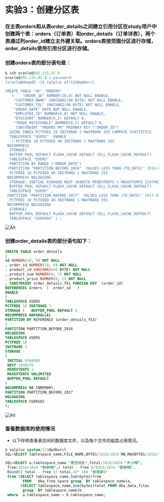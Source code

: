 # 实验3：创建分区表

### 在主表orders和从表order_details之间建立引用分区在study用户中创建两个表：orders（订单表）和order_details（订单详表），两个表通过列order_id建立主外键关联。orders表按范围分区进行存储，order_details使用引用分区进行存储。
### 创建orders表的部分语句是：
```sql
$ ssh oracle@202.115.82.8
oracle@202.115.82.8's password:
[oracle@deep02 ~]$ sqlplus qf/123@qdborcl

CREATE TABLE "QF"."ORDERS" 
   (	"ORDER_ID" NUMBER(10,0) NOT NULL ENABLE, 
	"CUSTOMER_NAME" VARCHAR2(40 BYTE) NOT NULL ENABLE, 
	"CUSTOMER_TEL" VARCHAR2(40 BYTE) NOT NULL ENABLE, 
	"ORDER_DATE" DATE NOT NULL ENABLE, 
	"EMPLOYEE_ID" NUMBER(6,0) NOT NULL ENABLE, 
	"DISCOUNT" NUMBER(8,2) DEFAULT 0, 
	"TRADE_RECEIVABLE" NUMBER(8,2) DEFAULT 0, 
	 CONSTRAINT "ORDERS_PK" PRIMARY KEY ("ORDER_ID")
  USING INDEX PCTFREE 10 INITRANS 2 MAXTRANS 255 COMPUTE STATISTICS 
  TABLESPACE "USERS"  ENABLE
   ) PCTFREE 10 PCTUSED 40 INITRANS 1 MAXTRANS 255 
 NOCOMPRESS 
  STORAGE(
  BUFFER_POOL DEFAULT FLASH_CACHE DEFAULT CELL_FLASH_CACHE DEFAULT)
  TABLESPACE "USERS" 
  PARTITION BY RANGE ("ORDER_DATE") 
 (PARTITION "PARTITION_BEFORE_2016"  VALUES LESS THAN (TO_DATE(' 2016-01-01 00:00:00', 'SYYYY-MM-DD HH24:MI:SS', 'NLS_CALENDAR=GREGORIAN'))   NO INMEMORY SEGMENT CREATION DEFERRED 
  PCTFREE 10 PCTUSED 40 INITRANS 1 MAXTRANS 255 
 NOCOMPRESS NOLOGGING 
  STORAGE( INITIAL 8388608 NEXT 1048576 MINEXTENTS 1 MAXEXTENTS 2147483645
  BUFFER_POOL DEFAULT FLASH_CACHE DEFAULT CELL_FLASH_CACHE DEFAULT)
  TABLESPACE "USERS" , 
 PARTITION "PARTITION_BEFORE_2017"  VALUES LESS THAN (TO_DATE(' 2017-01-01 00:00:00', 'SYYYY-MM-DD HH24:MI:SS', 'NLS_CALENDAR=GREGORIAN')) SEGMENT CREATION DEFERRED 
  PCTFREE 10 PCTUSED 40 INITRANS 1 MAXTRANS 255 
 NOCOMPRESS NOLOGGING 
  STORAGE(
  BUFFER_POOL DEFAULT FLASH_CACHE DEFAULT CELL_FLASH_CACHE DEFAULT)
  TABLESPACE "USERS02" ) ;  

```
![Alt](https://github.com/fangqi201610414409/Oracle/blob/master/test3/%7B%259B%7DHA%5BKEE40K%24BH%5D%60LZ%7DS.png)
  

### 创建order_details表的部分语句如下：
```sql
CREATE TABLE order_details 
(
id NUMBER(10, 0) NOT NULL 
, order_id NUMBER(10, 0) NOT NULL
, product_id VARCHAR2(40 BYTE) NOT NULL 
, product_num NUMBER(8, 2) NOT NULL 
, product_price NUMBER(8, 2) NOT NULL 
, CONSTRAINT order_details_fk1 FOREIGN KEY  (order_id)
REFERENCES orders  (  order_id   )
ENABLE 
) 
TABLESPACE USERS 
PCTFREE 10 INITRANS 1 
STORAGE (   BUFFER_POOL DEFAULT ) 
NOCOMPRESS NOPARALLEL
PARTITION BY REFERENCE (order_details_fk1)
(
PARTITION PARTITION_BEFORE_2016 
NOLOGGING 
TABLESPACE USERS
PCTFREE 10 
INITRANS 1 
STORAGE 
( 
 INITIAL 8388608 
 NEXT 1048576 
 MINEXTENTS 1 
 MAXEXTENTS UNLIMITED 
 BUFFER_POOL DEFAULT 
) 
NOCOMPRESS NO INMEMORY, 
PARTITION PARTITION_BEFORE_2017 
NOLOGGING 
TABLESPACE USERS02
);
```
![Alt](https://github.com/fangqi201610414409/Oracle/blob/master/test3/%7B%259B%7DHA%5BKEE40K%24BH%5D%60LZ%7DS.png)

### 查看数据库的使用情况

- 以下样例查看表空间的数据库文件，以及每个文件的磁盘占用情况。

```sql
$ sqlplus system/123@pdborcl
SQL>SELECT tablespace_name,FILE_NAME,BYTES/1024/1024 MB,MAXBYTES/1024/1024 MAX_MB,autoextensible FROM dba_data_files  WHERE  tablespace_name='USERS';

SQL>SELECT a.tablespace_name "表空间名",Total/1024/1024 "大小MB",
 free/1024/1024 "剩余MB",( total - free )/1024/1024 "使用MB",
 Round(( total - free )/ total,4)* 100 "使用率%"
 from (SELECT tablespace_name,Sum(bytes)free
        FROM   dba_free_space group  BY tablespace_name)a,
       (SELECT tablespace_name,Sum(bytes)total FROM dba_data_files
        group  BY tablespace_name)b
 where  a.tablespace_name = b.tablespace_name;

